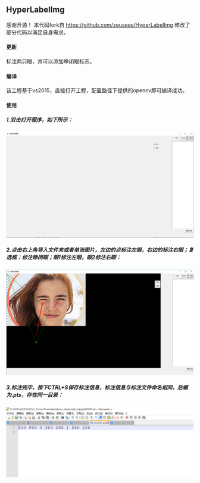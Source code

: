 ## HyperLabelImg
感谢开源！ 本代码fork自 https://github.com/zeusees/HyperLabelImg
修改了部分代码以满足自身需求。

#### 更新
标注两只眼，并可以添加睁闭眼标志。


#### 编译

该工程基于vs2015，直接打开工程，配置路径下提供的opencv即可编译成功。

#### 使用

##### 1.双击打开程序，如下所示：
![](example/1.png )

##### 2.点击右上角导入文件夹或者单张图片，左边的点标注左眼，右边的标注右眼；复选框：标注睁闭眼；眼1标注左眼，眼2标注右眼：
![](example/2.png)

##### 3.标注完毕，按下CTRL+S保存标注信息，标注信息与标注文件命名相同，后缀为.pts，存在同一目录：
![](example/3.png)


